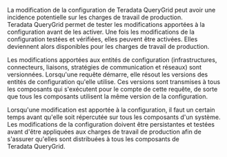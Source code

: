 La modification de la configuration de Teradata QueryGrid peut avoir une incidence potentielle sur les charges de travail de production. Teradata QueryGrid permet de tester les modifications apportées à la configuration avant de les activer. Une fois les modifications de la configuration testées et vérifiées, elles peuvent être activées. Elles deviennent alors disponibles pour les charges de travail de production.

Les modifications apportées aux entités de configuration (infrastructures, connecteurs, liaisons, stratégies de communication et réseaux) sont versionnées. Lorsqu'une requête démarre, elle résout les versions des entités de configuration qu'elle utilise. Ces versions sont transmises à tous les composants qui s'exécutent pour le compte de cette requête, de sorte que tous les composants utilisent la même version de la configuration.

Lorsqu'une modification est apportée à la configuration, il faut un certain temps avant qu'elle soit répercutée sur tous les composants d'un système. Les modifications de la configuration doivent être persistantes et testées avant d'être appliquées aux charges de travail de production afin de s'assurer qu'elles sont distribuées à tous les composants de Teradata QueryGrid.

